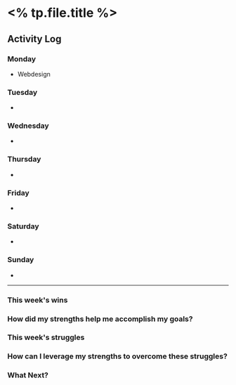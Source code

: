 
# <% tp.file.title %>



## Activity Log

### Monday
- Webdesign

### Tuesday
- 

### Wednesday
- 

### Thursday
- 

### Friday
- 

### Saturday
- 

### Sunday
- 



---

### This week's wins


### How did my strengths help me accomplish my goals?



### This week's struggles



### How can I leverage my strengths to overcome these struggles?



### What Next?
